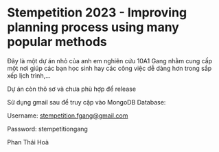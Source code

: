 # Stempetition 2023 - Improving planning process using many popular methods

Đây là một dự án nhỏ của anh em nghiên cứu 10A1 Gang nhằm cung cấp một nơi giúp các bạn học sinh hay các công việc dễ dàng hơn trong sắp xếp lịch trình,...

Dự án còn thô sơ và chưa phù hợp để release

Sử dụng gmail sau để truy cập vào MongoDB Database:

Username: stempetition.fgang@gmail.com 

Password: stempetitiongang


Phan Thái Hoà
